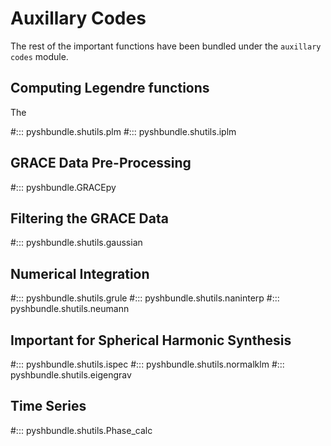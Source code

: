 # Auxillary Codes

The rest of the important functions have been bundled under the `auxillary codes` module. 

## Computing Legendre functions

The

#::: pyshbundle.shutils.plm
#::: pyshbundle.shutils.iplm

## GRACE Data Pre-Processing
#::: pyshbundle.GRACEpy

## Filtering the GRACE Data
#::: pyshbundle.shutils.gaussian
 
## Numerical Integration
#::: pyshbundle.shutils.grule
#::: pyshbundle.shutils.naninterp
#::: pyshbundle.shutils.neumann

## Important for Spherical Harmonic Synthesis
#::: pyshbundle.shutils.ispec
#::: pyshbundle.shutils.normalklm
#::: pyshbundle.shutils.eigengrav

## Time Series
#::: pyshbundle.shutils.Phase_calc